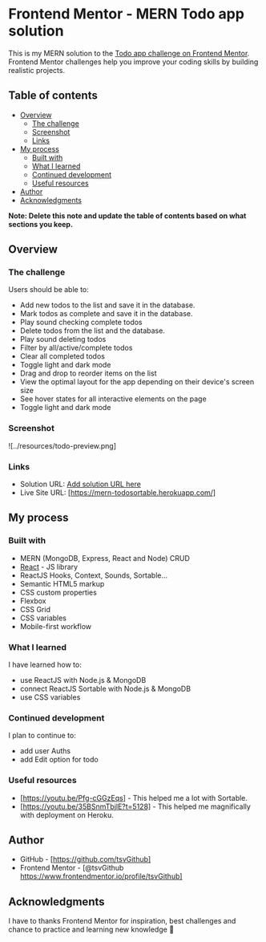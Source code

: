 # Frontend Mentor - MERN Todo app solution

This is my MERN solution to the [Todo app challenge on Frontend Mentor](https://www.frontendmentor.io/challenges/todo-app-Su1_KokOW). Frontend Mentor challenges help you improve your coding skills by building realistic projects.

## Table of contents

- [Overview](#overview)
  - [The challenge](#the-challenge)
  - [Screenshot](#screenshot)
  - [Links](#links)
- [My process](#my-process)
  - [Built with](#built-with)
  - [What I learned](#what-i-learned)
  - [Continued development](#continued-development)
  - [Useful resources](#useful-resources)
- [Author](#author)
- [Acknowledgments](#acknowledgments)

**Note: Delete this note and update the table of contents based on what sections you keep.**

## Overview

### The challenge

Users should be able to:

- Add new todos to the list and save it in the database.
- Mark todos as complete and save it in the database.
- Play sound checking complete todos
- Delete todos from the list and the database.
- Play sound deleting todos
- Filter by all/active/complete todos
- Clear all completed todos
- Toggle light and dark mode
- Drag and drop to reorder items on the list
- View the optimal layout for the app depending on their device's screen size
- See hover states for all interactive elements on the page
- Toggle light and dark mode

### Screenshot

![../resources/todo-preview.png]

### Links

- Solution URL: [Add solution URL here](https://your-solution-url.com)
- Live Site URL: [https://mern-todosortable.herokuapp.com/]

## My process

### Built with

- MERN (MongoDB, Express, React and Node) CRUD
- [React](https://reactjs.org/) - JS library
- ReactJS Hooks, Context, Sounds, Sortable...
- Semantic HTML5 markup
- CSS custom properties
- Flexbox
- CSS Grid
- CSS variables
- Mobile-first workflow

### What I learned

I have learned how to:

- use ReactJS with Node.js & MongoDB
- connect ReactJS Sortable with Node.js & MongoDB
- use CSS variables

### Continued development

I plan to continue to:

- add user Auths
- add Edit option for todo

### Useful resources

- [https://youtu.be/Pfg-cGGzEqs] - This helped me a lot with Sortable.
- [https://youtu.be/35BSnmTbjlE?t=5128] - This helped me magnifically with deployment on Heroku.

## Author

- GitHub - [https://github.com/tsvGithub]
- Frontend Mentor - [@tsvGithub https://www.frontendmentor.io/profile/tsvGithub]

## Acknowledgments

I have to thanks Frontend Mentor for inspiration, best challenges and chance to practice and learning new knowledge 🌹
